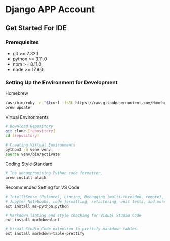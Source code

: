 # Django APP Account

## Get Started For IDE

### Prerequisites

- git >= 2.32.1
- python >= 3.11.0
- npm >= 8.11.0
- node >= 17.9.0

### Setting Up the Environment for Development

Homebrew

```sh
/usr/bin/ruby -e "$(curl -fsSL https://raw.githubusercontent.com/Homebrew/install/master/install)"
brew update
```

Virtual Environments

```sh
# Download Repository
git clone [repository]
cd [repository]

# Creating Virtual Environments
python3 -m venv venv
source venv/bin/activate
```

Coding Style Standard

```sh
# The uncompromising Python code formatter.
brew install black
```

Recommended Setting for VS Code

```sh
# IntelliSense (Pylance), Linting, Debugging (multi-threaded, remote),
# Jupyter Notebooks, code formatting, refactoring, unit tests, and more.
ext install ms-python.python

# Markdown linting and style checking for Visual Studio Code
ext install markdownlint

# Visual Studio Code extension to prettify markdown tables.
ext install markdown-table-prettify
```
